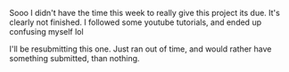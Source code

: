 Sooo I didn't have the time this week to really give this project its due. It's clearly not finished. I followed some youtube tutorials, and ended up confusing myself lol

I'll be resubmitting this one. Just ran out of time, and would rather have something submitted, than nothing. 